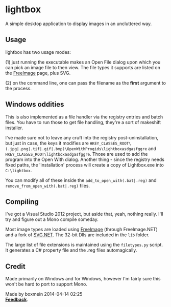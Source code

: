 # lightbox

A simple desktop application to display images in an uncluttered way.

## Usage

lightbox has two usage modes: 

(1) just running the executable makes an Open File dialog upon which you can
pick an image file to then view. The file types it supports are listed on the
[FreeImage](http://freeimage.sourceforge.net/features.html) page, plus SVG.

(2) on the command line, one can pass the filename as the **first** argument to
the process.

## Windows oddities

This is also implemented as a file handler via the registry entries and batch 
files. You have to run those to get file handling, they're a sort of makeshift 
installer. 

I've made sure not to leave any cruft into the registry post-uninstallation, 
but just in case, the keys it modifies are `HKEY_CLASSES_ROOT\(.jpg|.png|.tif|.gif|.bmp)\OpenWithProgids\lightboxasdgasfggre` and 
`HKEY_CLASSES_ROOT\lightboxasdgasfggre`. Those are used to add the program into 
the Open With dialog. Another thing - since the registry needs fixed paths, the
'installation' process will create a copy of Lightbox.exe into `C:\lightbox`.

You can modify all of these inside the `add_to_open_with(.bat|.reg)` and 
`remove_from_open_with(.bat|.reg)` files.

## Compiling

I've got a Visual Studio 2012 project, but aside that, yeah, nothing really.
I'll try and figure out a Mono compile someday.

Most image types are loaded using [FreeImage](http://freeimage.sourceforge.net)
(through FreeImage.NET) and a fork of [SVG.NET](https://github.com/vvvv/SVG).
The 32-bit Dlls are included in the `lib` folder.

The large list of file extensions is maintained using the `filetypes.py` script.
It generates a C# property file and the .reg files automagically.

## Credit

Made primarily on Windows and for Windows, however I'm fairly sure this won't be 
hard to port to support Mono. 

Made by boxmein 2014-04-14 02:25  
[**Feedback**][eml].


[eml]: mailto:boxmein@boxmein.x10.mx

